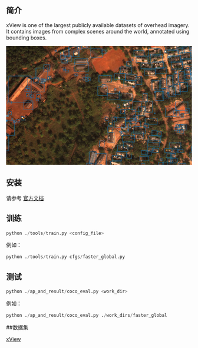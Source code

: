 ## 简介
xView is one of the largest publicly available datasets of overhead imagery. It contains images from complex scenes around the world, annotated using bounding boxes.
<div align='center'>
  <img src='resources/example6.jpg'>
</div>

## 安装

请参考 [官方文档](https://mmdetection.readthedocs.io/en/v2.21.0/get_started.html)

## 训练

```python
python ./tools/train.py <config_file>
```
例如：
```python
python ./tools/train.py cfgs/faster_global.py
```

## 测试
```python
python ./ap_and_result/coco_eval.py <work_dir>
```

例如：
```python
python ./ap_and_result/coco_eval.py ./work_dirs/faster_global
```


##数据集

[xView](http://xviewdataset.org/)
